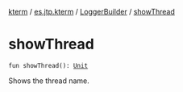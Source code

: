 [kterm](../../index.md) / [es.jtp.kterm](../index.md) / [LoggerBuilder](index.md) / [showThread](./show-thread.md)

# showThread

`fun showThread(): `[`Unit`](https://kotlinlang.org/api/latest/jvm/stdlib/kotlin/-unit/index.html)

Shows the thread name.

